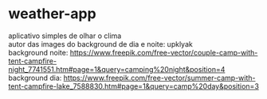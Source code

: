 # weather-app
aplicativo simples de olhar o clima                                                                                                                                                                       
autor das images do background de dia e noite: upklyak                                                                                                                                                                                                                                                                                                                                                                                                                                                                                                                                                                                                                                                                                                              
background noite: https://www.freepik.com/free-vector/couple-camp-with-tent-campfire-night_7741551.htm#page=1&query=camping%20night&position=4                            
background dia: https://www.freepik.com/free-vector/summer-camp-with-tent-campfire-lake_7588830.htm#page=1&query=camp%20day&position=3
